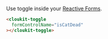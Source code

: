 <!-- !!! will be dynamically included into cloukit.github.io component doc !!! -->
<!-- !!! DO NOT USE UNECESSARY MARRKUP THAT BREAKS THE CORPORATE DESIGN !!! -->

Use toggle inside your [Reactive Forms](https://angular.io/guide/reactive-forms).

```html
<cloukit-toggle
  formControlName="isCatDead"
></cloukit-toggle>
```
